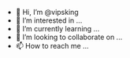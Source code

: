 - 👋 Hi, I’m @vipsking
- 👀 I’m interested in ...
- 🌱 I’m currently learning ...
- 💞️ I’m looking to collaborate on ...
- 📫 How to reach me ...

<!---
vipsking/vipsking is a ✨ special ✨ repository because its `README.md` (this file) appears on your GitHub profile.
You can click the Preview link to take a look at your changes.
--->
